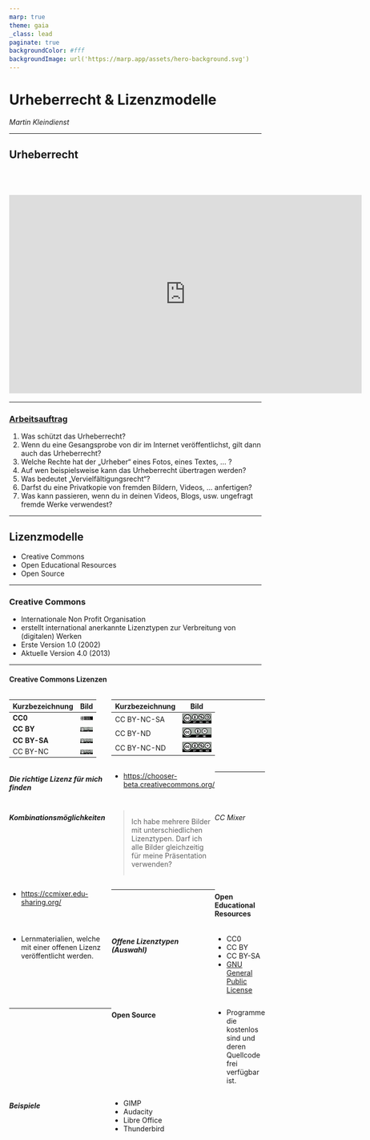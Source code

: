 ```yaml
---
marp: true
theme: gaia
_class: lead
paginate: true
backgroundColor: #fff
backgroundImage: url('https://marp.app/assets/hero-background.svg')
---
```


<style>
  img[alt~="rightbound"] {
    margin-top: -124px;
    height: 310px;
    margin-right: 150px;
    }
</style>

# Urheberrecht & Lizenzmodelle

_Martin Kleindienst_

<!--_paginate: false -->

---

## Urheberrecht

<div style="height: 50px"></div>

<div align="center">
  <iframe width="704" height="396" src="https://www.youtube.com/embed/P3hFho5dtC0?si=8ithN2mBKnX7zaE2" title="YouTube video player" frameborder="0" allow="accelerometer; autoplay; clipboard-write; encrypted-media; gyroscope; picture-in-picture; web-share" referrerpolicy="strict-origin-when-cross-origin" allowfullscreen></iframe>
</div>

---

### <a href="https://community.eeducation.at/mod/resource/view.php?id=9290">Arbeitsauftrag</a>

<style scoped>
  header {
  margin-left: 380px;
  height: 120px;
  },
  ol {
    margin-left: -25px;
    margin-right: -45px;
  }
</style>

<!-- _header: Dieser Arbeitsauftrag von Christian Hofmeister für www.digikomp.at steht unter einer <a href="https://creativecommons.org/licenses/by/3.0/deed.de">Creative Commons Namensnennung 3.0 Unported Lizenz.</a> -->

1. Was schützt das Urheberrecht?
2. Wenn du eine Gesangsprobe von dir im Internet veröffentlichst, gilt dann auch das Urheberrecht?
3. Welche Rechte hat der „Urheber“ eines Fotos, eines Textes, ... ?
4. Auf wen beispielsweise kann das Urheberrecht übertragen werden?
5. Was bedeutet „Vervielfältigungsrecht“?
6. Darfst du eine Privatkopie von fremden Bildern, Videos, ... anfertigen?
7. Was kann passieren, wenn du in deinen Videos, Blogs, usw. ungefragt fremde Werke verwendest?

---

## Lizenzmodelle

- Creative Commons
- Open Educational Resources
- Open Source

---

### Creative Commons

- Internationale Non Profit Organisation
- erstellt international anerkannte Lizenztypen zur Verbreitung von (digitalen) Werken
- Erste Version 1.0 (2002)
- Aktuelle Version 4.0 (2013)

<!-- _footer: https://creativecommons.org/ -->

---

#### Creative Commons Lizenzen

<div style="display: grid; grid-template-columns: auto auto auto">

<div style="padding-right: 30px">

  | Kurzbezeichnung | Bild                                                  |
  | --------------- | ------------------------------------------------------|
  | **CC0**         | <img src="images/cc-zero.png" alt="CC0" width="200">  |
  | **CC BY**       | <img src="images/by.png" alt="CC0" width="200">       |
  | **CC BY-SA**    | <img src="images/by-sa.png" alt="CC0" width="200">    |
  | CC BY-NC        | <img src="images/by-nc.png" alt="CC0" width="200">    |

</div>
<div>

  | Kurzbezeichnung | Bild                                                  |
  | --------------- | ------------------------------------------------------|
  | CC BY-NC-SA     | <img src="images/by-nc-sa.png" alt="CC0" width="200"> |
  | CC BY-ND        | <img src="images/by-nd.png" alt="CC0" width="200">    |
  | CC BY-NC-ND     | <img src="images/by-nc-nd.png" alt="CC0" width="200"> |

</div>

<!-- _footer: https://creativecommons.org/share-your-work/cclicenses/  -->

---

##### Die richtige Lizenz für mich finden

- <https://chooser-beta.creativecommons.org/>

---

##### Kombinationsmöglichkeiten

> Ich habe mehrere Bilder mit unterschiedlichen Lizenztypen. Darf ich alle Bilder gleichzeitig für meine Präsentation verwenden?

###### CC Mixer

- <https://ccmixer.edu-sharing.org/>


---

#### Open Educational Resources

- Lernmaterialien, welche mit einer offenen Lizenz veröffentlicht werden.

##### Offene Lizenztypen (Auswahl)

- CC0
- CC BY
- CC BY-SA
- <a href="https://www.gnu.org/licenses/licenses.html#GPL">GNU General Public License</a>

---

#### Open Source

- Programme die kostenlos sind und deren Quellcode frei verfügbar ist.

##### Beispiele

- GIMP
- Audacity
- Libre Office
- Thunderbird
